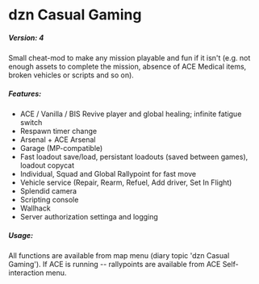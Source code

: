 # dzn Casual Gaming
##### Version: 4

Small cheat-mod to make any mission playable and fun if it isn't (e.g. not enough assets to complete the mission, absence of ACE Medical items, broken vehicles or scripts and so on). 

##### Features:
- ACE / Vanilla / BIS Revive player and global healing; infinite fatigue switch
- Respawn timer change
- Arsenal + ACE Arsenal
- Garage (MP-compatible)
- Fast loadout save/load, persistant loadouts (saved between games), loadout copycat
- Individual, Squad and Global Rallypoint for fast move
- Vehicle service (Repair, Rearm, Refuel, Add driver, Set In Flight)
- Splendid camera
- Scripting console
- Wallhack
- Server authorization settinga and logging

##### Usage:
All functions are available from map menu (diary topic 'dzn Casual Gaming'). If ACE is running -- rallypoints are available from ACE Self-interaction menu.
